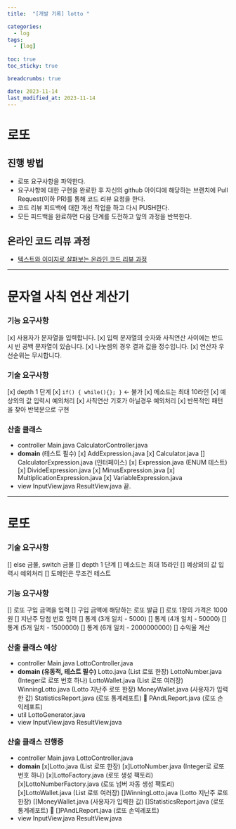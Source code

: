 ```yaml
---
title:  "[개발 기록] lotto "

categories:
  - log
tags:
  - [log]
  
toc: true
toc_sticky: true

breadcrumbs: true

date: 2023-11-14
last_modified_at: 2023-11-14
---
```

# 로또
## 진행 방법
* 로또 요구사항을 파악한다.
* 요구사항에 대한 구현을 완료한 후 자신의 github 아이디에 해당하는 브랜치에 Pull Request(이하 PR)를 통해 코드 리뷰 요청을 한다.
* 코드 리뷰 피드백에 대한 개선 작업을 하고 다시 PUSH한다.
* 모든 피드백을 완료하면 다음 단계를 도전하고 앞의 과정을 반복한다.

## 온라인 코드 리뷰 과정
* [텍스트와 이미지로 살펴보는 온라인 코드 리뷰 과정](https://github.com/next-step/nextstep-docs/tree/master/codereview)

---
# 문자열 사칙 연산 계산기

### 기능 요구사항
[x] 사용자가 문자열을 입력합니다.
[x] 입력 문자열의 숫자와 사칙연산 사이에는 반드시 빈 공백 문자열이 있습니다.
[x] 나눗셈의 경우 결과 값을 정수입니다.
[x] 연산자 우선순위는 무시합니다.

### 기술 요구사항
[x] depth 1 단계
[x] `if() { while(){}; }` <- 불가
[x] 메소드는 최대 10라인
[x] 예상외의 값 입력시 예외처리
[x] 사칙연산 기호가 아닐경우 예외처리
[x] 반복적인 패턴을 찾아 반복문으로 구현

### 산출 클래스
- controller
  Main.java
  CalculatorController.java
- **domain** (테스트 필수)
  [x] AddExpression.java
  [x] Calculator.java
  [] CalculatorExpression.java (인터페이스)
  [x] Expression.java (ENUM 테스트)
  [x] DivideExpression.java
  [x] MinusExpression.java
  [x] MultiplicationExpression.java
  [x] VariableExpression.java
- view
  InputView.java
  ResultView.java
  끝.

---

# 로또

### 기술 요구사항
[] else 금물, switch 금물
[] depth 1 단계
[] 메소드는 최대 15라인
[] 예상외의 값 입력시 예외처리
[] 도메인은 무조건 테스트

### 기능 요구사항
[] 로또 구입 금액을 입력
[] 구입 금액에 해당하는 로또 발급
[] 로또 1장의 가격은 1000원
[] 지난주 당첨 번호 입력
[] 통계 (3개 일치 - 5000)
[] 통계 (4개 일치 - 50000)
[] 통계 (5개 일치 - 1500000)
[] 통계 (6개 일치 - 2000000000)
[] 수익율 계산

### 산출 클래스 예상
- controller
  Main.java
  LottoController.java
- **domain (유동적, 테스트 필수)**
  Lotto.java (List<LottoNumber> 로또 한장)
  LottoNumber.java (Integer로 로또 번호 하나)
  LottoWallet.java (List<Lotto> 로또 여러장)
  WinningLotto.java (Lotto 지난주 로또 한장)
  MoneyWallet.java (사용자가 입력한 값)
  StatisticsReport.java (로또 통계레포트) 🤔
  PAndLReport.java (로또 손익레포트)
- util
  LottoGenerator.java
- view
  InputView.java
  ResultView.java

### 산출 클래스 진행중
- controller
  Main.java
  LottoController.java
- **domain**
  [x]Lotto.java (List<LottoNumber> 로또 한장)
  [x]LottoNumber.java (Integer로 로또 번호 하나)
  [x]LottoFactory.java (로또 생성 팩토리)
  [x]LottoNumberFactory.java (로또 넘버 자동 생성 팩토리)
  [x]LottoWallet.java (List<Lotto> 로또 여러장)
  []WinningLotto.java (Lotto 지난주 로또 한장)
  []MoneyWallet.java (사용자가 입력한 값)
  []StatisticsReport.java (로또 통계레포트) 🤔
  []PAndLReport.java (로또 손익레포트)
- view
  InputView.java
  ResultView.java

